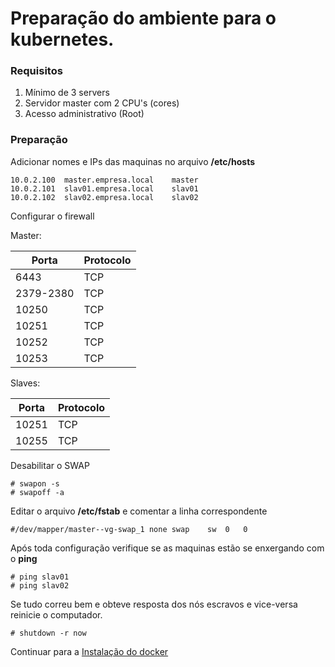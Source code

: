 # Preparação do ambiente para o kubernetes.

### Requisitos

1. Mínimo de 3 servers
1. Servidor master com 2 CPU's (cores)
1. Acesso administrativo (Root)


### Preparação
Adicionar nomes e IPs das maquinas no arquivo **/etc/hosts**

```
10.0.2.100  master.empresa.local    master
10.0.2.101  slav01.empresa.local    slav01
10.0.2.102  slav02.empresa.local    slav02
```

Configurar o firewall

Master:

| Porta | Protocolo |
| ---- | ---- |
| 6443 | TCP |
| 2379-2380 | TCP |
| 10250 | TCP |
| 10251 | TCP |
| 10252 | TCP |
| 10253 | TCP |

Slaves:

| Porta | Protocolo |
| ---- | ---- |
| 10251 | TCP |
| 10255 | TCP |

Desabilitar o SWAP
```
# swapon -s
# swapoff -a
```

Editar o arquivo **/etc/fstab** e comentar a linha correspondente
```
#/dev/mapper/master--vg-swap_1 none swap    sw  0   0
```

Após toda configuração verifique se as maquinas estão se enxergando com o **ping**
```
# ping slav01
# ping slav02
```

Se tudo correu bem e obteve resposta dos nós escravos e vice-versa reinicie o computador.
```
# shutdown -r now
```
Continuar para a [Instalação do docker](04-install-docker.md)

